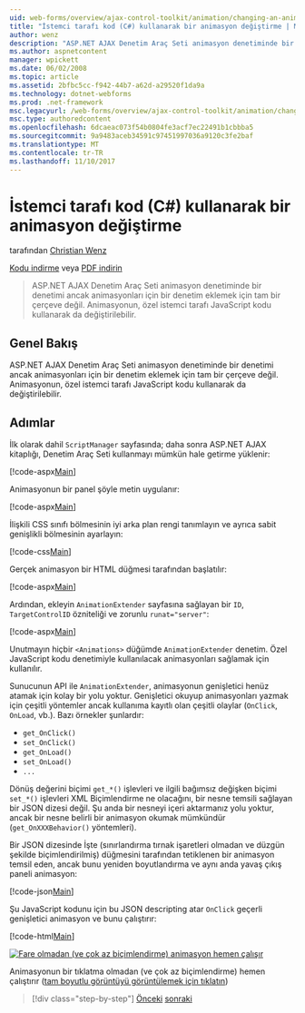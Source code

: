 ```yaml
---
uid: web-forms/overview/ajax-control-toolkit/animation/changing-an-animation-using-client-side-code-cs
title: "İstemci tarafı kod (C#) kullanarak bir animasyon değiştirme | Microsoft Docs"
author: wenz
description: "ASP.NET AJAX Denetim Araç Seti animasyon denetiminde bir denetimi ancak animasyonları için bir denetim eklemek için tam bir çerçeve değil. Animasyonun da yapabilirsiniz..."
ms.author: aspnetcontent
manager: wpickett
ms.date: 06/02/2008
ms.topic: article
ms.assetid: 2bfbc5cc-f942-44b7-a62d-a29520f1da9a
ms.technology: dotnet-webforms
ms.prod: .net-framework
msc.legacyurl: /web-forms/overview/ajax-control-toolkit/animation/changing-an-animation-using-client-side-code-cs
msc.type: authoredcontent
ms.openlocfilehash: 6dcaeac073f54b0804fe3acf7ec22491b1cbbba5
ms.sourcegitcommit: 9a9483aceb34591c97451997036a9120c3fe2baf
ms.translationtype: MT
ms.contentlocale: tr-TR
ms.lasthandoff: 11/10/2017
---
```

<a name="changing-an-animation-using-client-side-code-c"></a>İstemci tarafı kod (C#) kullanarak bir animasyon değiştirme
====================
tarafından [Christian Wenz](https://github.com/wenz)

[Kodu indirme](http://download.microsoft.com/download/f/9/a/f9a26acd-8df4-4484-8a18-199e4598f411/Animation11.cs.zip) veya [PDF indirin](http://download.microsoft.com/download/6/7/1/6718d452-ff89-4d3f-a90e-c74ec2d636a3/animation11CS.pdf)

> ASP.NET AJAX Denetim Araç Seti animasyon denetiminde bir denetimi ancak animasyonları için bir denetim eklemek için tam bir çerçeve değil. Animasyonun, özel istemci tarafı JavaScript kodu kullanarak da değiştirilebilir.


## <a name="overview"></a>Genel Bakış

ASP.NET AJAX Denetim Araç Seti animasyon denetiminde bir denetimi ancak animasyonları için bir denetim eklemek için tam bir çerçeve değil. Animasyonun, özel istemci tarafı JavaScript kodu kullanarak da değiştirilebilir.

## <a name="steps"></a>Adımlar

İlk olarak dahil `ScriptManager` sayfasında; daha sonra ASP.NET AJAX kitaplığı, Denetim Araç Seti kullanmayı mümkün hale getirme yüklenir:

[!code-aspx[Main](changing-an-animation-using-client-side-code-cs/samples/sample1.aspx)]

Animasyonun bir panel şöyle metin uygulanır:

[!code-aspx[Main](changing-an-animation-using-client-side-code-cs/samples/sample2.aspx)]

İlişkili CSS sınıfı bölmesinin iyi arka plan rengi tanımlayın ve ayrıca sabit genişlikli bölmesinin ayarlayın:

[!code-css[Main](changing-an-animation-using-client-side-code-cs/samples/sample3.css)]

Gerçek animasyon bir HTML düğmesi tarafından başlatılır:

[!code-aspx[Main](changing-an-animation-using-client-side-code-cs/samples/sample4.aspx)]

Ardından, ekleyin `AnimationExtender` sayfasına sağlayan bir `ID`, `TargetControlID` özniteliği ve zorunlu `runat="server"`:

[!code-aspx[Main](changing-an-animation-using-client-side-code-cs/samples/sample5.aspx)]

Unutmayın hiçbir `<Animations>` düğümde `AnimationExtender` denetim. Özel JavaScript kodu denetimiyle kullanılacak animasyonları sağlamak için kullanılır.

Sunucunun API ile `AnimationExtender`, animasyonun genişletici henüz atamak için kolay bir yolu yoktur. Genişletici okuyup animasyonları yazmak için çeşitli yöntemler ancak kullanıma kayıtlı olan çeşitli olaylar (`OnClick`, `OnLoad`, vb.). Bazı örnekler şunlardır:

- `get_OnClick()`
- `set_OnClick()`
- `get_OnLoad()`
- `set_OnLoad()`
- `...`

Dönüş değerini biçimi `get_*()` işlevleri ve ilgili bağımsız değişken biçimi `set_*()` işlevleri XML Biçimlendirme ne olacağını, bir nesne temsili sağlayan bir JSON dizesi değil. Şu anda bir nesneyi içeri aktarmanız yolu yoktur, ancak bir nesne belirli bir animasyon okumak mümkündür (`get_OnXXXBehavior()` yöntemleri).

Bir JSON dizesinde İşte (sınırlandırma tırnak işaretleri olmadan ve düzgün şekilde biçimlendirilmiş) düğmesini tarafından tetiklenen bir animasyon temsil eden, ancak bunu yeniden boyutlandırma ve aynı anda yavaş çıkış paneli animasyon:

[!code-json[Main](changing-an-animation-using-client-side-code-cs/samples/sample6.json)]

Şu JavaScript kodunu için bu JSON descripting atar `OnClick` geçerli genişletici animasyon ve bunu çalıştırır:

[!code-html[Main](changing-an-animation-using-client-side-code-cs/samples/sample7.html)]


[![Fare olmadan (ve çok az biçimlendirme) animasyon hemen çalışır](changing-an-animation-using-client-side-code-cs/_static/image2.png)](changing-an-animation-using-client-side-code-cs/_static/image1.png)

Animasyonun bir tıklatma olmadan (ve çok az biçimlendirme) hemen çalıştırır ([tam boyutlu görüntüyü görüntülemek için tıklatın](changing-an-animation-using-client-side-code-cs/_static/image3.png))

>[!div class="step-by-step"]
[Önceki](executing-animations-using-client-side-code-cs.md)
[sonraki](animating-an-updatepanel-control-cs.md)
